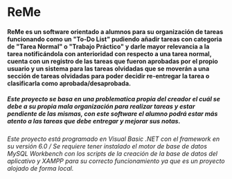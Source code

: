 # ReMe
<h4>ReMe es un software orientado a alumnos para su organización de tareas funcionando como un "To-Do List" pudiendo añadir tareas con categoria de "Tarea Normal" o "Trabajo Práctico" y darle mayor relevancia a la tarea notificándola con anterioridad con respecto a una tarea normal, cuenta con un registro de las tareas que fueron aprobadas por el propio usuario y un sistema para las tareas olvidadas que se moverán a una sección de tareas olvidadas para poder decidir re-entregar la tarea o clasificarla como aprobada/desaprobada.</h4>
<h5>Este proyecto se basa en una problematica propia del creador el cuál se debe a su propia mala organización para realizar tareas y estar pendiente de las mismas, con este software el alumno podrá estar más atento a las tareas que debe entregar y mejorar sus notas.</h5>
<h6>Este proyecto está programado en Visual Basic .NET con el framework en su versión 6.0 / Se requiere tener instalado el motor de base de datos MySQL Workbench con los scripts de la creación de la base de datos del aplicativo y XAMPP para su correcto funcionamiento ya que es un proyecto alojado de forma local.</h6>
